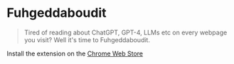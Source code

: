 # Fuhgeddaboudit
> Tired of reading about ChatGPT, GPT-4, LLMs etc on every webpage you visit? Well it's time to Fuhgeddaboudit.

Install the extension on the [Chrome Web Store](www.link.com)
